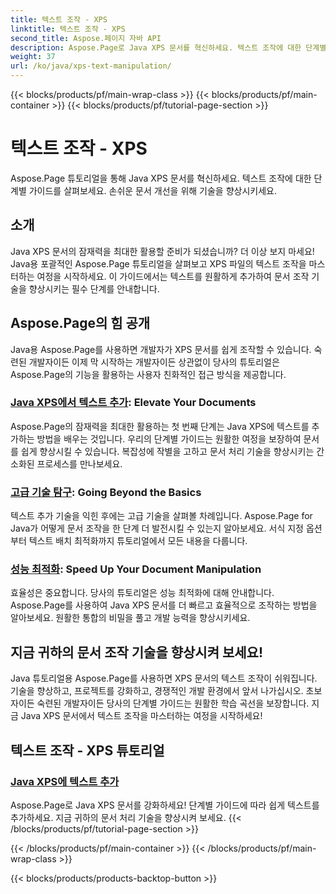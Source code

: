 ```yaml
---
title: 텍스트 조작 - XPS
linktitle: 텍스트 조작 - XPS
second_title: Aspose.페이지 자바 API
description: Aspose.Page로 Java XPS 문서를 혁신하세요. 텍스트 조작에 대한 단계별 가이드를 살펴보세요. 손쉬운 문서 개선을 위해 기술을 향상시키세요.
weight: 37
url: /ko/java/xps-text-manipulation/
---
```


{{< blocks/products/pf/main-wrap-class >}}
{{< blocks/products/pf/main-container >}}
{{< blocks/products/pf/tutorial-page-section >}}

# 텍스트 조작 - XPS


Aspose.Page 튜토리얼을 통해 Java XPS 문서를 혁신하세요. 텍스트 조작에 대한 단계별 가이드를 살펴보세요. 손쉬운 문서 개선을 위해 기술을 향상시키세요.

## 소개

Java XPS 문서의 잠재력을 최대한 활용할 준비가 되셨습니까? 더 이상 보지 마세요! Java용 포괄적인 Aspose.Page 튜토리얼을 살펴보고 XPS 파일의 텍스트 조작을 마스터하는 여정을 시작하세요. 이 가이드에서는 텍스트를 원활하게 추가하여 문서 조작 기술을 향상시키는 필수 단계를 안내합니다.

## Aspose.Page의 힘 공개

Java용 Aspose.Page를 사용하면 개발자가 XPS 문서를 쉽게 조작할 수 있습니다. 숙련된 개발자이든 이제 막 시작하는 개발자이든 상관없이 당사의 튜토리얼은 Aspose.Page의 기능을 활용하는 사용자 친화적인 접근 방식을 제공합니다.

### [Java XPS에서 텍스트 추가](./add-text/): Elevate Your Documents

Aspose.Page의 잠재력을 최대한 활용하는 첫 번째 단계는 Java XPS에 텍스트를 추가하는 방법을 배우는 것입니다. 우리의 단계별 가이드는 원활한 여정을 보장하여 문서를 쉽게 향상시킬 수 있습니다. 복잡성에 작별을 고하고 문서 처리 기술을 향상시키는 간소화된 프로세스를 만나보세요.

### [고급 기술 탐구](#): Going Beyond the Basics

텍스트 추가 기술을 익힌 후에는 고급 기술을 살펴볼 차례입니다. Aspose.Page for Java가 어떻게 문서 조작을 한 단계 더 발전시킬 수 있는지 알아보세요. 서식 지정 옵션부터 텍스트 배치 최적화까지 튜토리얼에서 모든 내용을 다룹니다.

### [성능 최적화](#): Speed Up Your Document Manipulation

효율성은 중요합니다. 당사의 튜토리얼은 성능 최적화에 대해 안내합니다. Aspose.Page를 사용하여 Java XPS 문서를 더 빠르고 효율적으로 조작하는 방법을 알아보세요. 원활한 통합의 비밀을 풀고 개발 능력을 향상시키세요.

## 지금 귀하의 문서 조작 기술을 향상시켜 보세요!

Java 튜토리얼용 Aspose.Page를 사용하면 XPS 문서의 텍스트 조작이 쉬워집니다. 기술을 향상하고, 프로젝트를 강화하고, 경쟁적인 개발 환경에서 앞서 나가십시오. 초보자이든 숙련된 개발자이든 당사의 단계별 가이드는 원활한 학습 곡선을 보장합니다. 지금 Java XPS 문서에서 텍스트 조작을 마스터하는 여정을 시작하세요!
## 텍스트 조작 - XPS 튜토리얼
### [Java XPS에 텍스트 추가](./add-text/)
Aspose.Page로 Java XPS 문서를 강화하세요! 단계별 가이드에 따라 쉽게 텍스트를 추가하세요. 지금 귀하의 문서 처리 기술을 향상시켜 보세요.
{{< /blocks/products/pf/tutorial-page-section >}}

{{< /blocks/products/pf/main-container >}}
{{< /blocks/products/pf/main-wrap-class >}}

{{< blocks/products/products-backtop-button >}}
